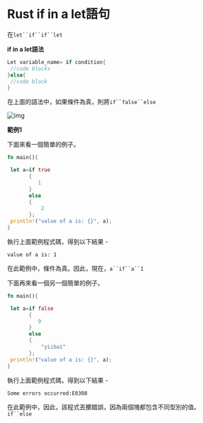 # Rust if in a let語句

在`let``if``if``let`

**if in a let語法**

```rust
Let variable_name= if condition{  
 //code blocks  
}else{  
 //code block  
}
```

在上面的語法中，如果條件為真，則將`if``false``else`

![img](https://tw511.com/upload/images/201910/20191014013905375.png)

**範例1**

下面來看一個簡單的例子。

```rust
fn main(){

 let a=if true  
       {  
          1  
       }  
       else  
       {  
           2  
       };  
 println!("value of a is: {}", a);
}
```

執行上面範例程式碼，得到以下結果 -

```shell
value of a is: 1
```

在此範例中，條件為真。因此，現在，`a``if``a``1`

下面再來看一個另一個簡單的例子。

```rust
fn main(){

 let a=if false  
       {  
          9  
       }  
       else  
       {  
           "yiibai"  
       };  
 println!("value of a is: {}", a);
}
```

執行上面範例程式碼，得到以下結果 -

```
Some errors occurred:E0308
```

在此範例中，因此，該程式丟擲錯誤，因為兩個塊都包含不同型別的值。`if``else`
